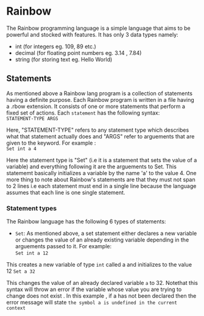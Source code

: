 # Rainbow 
The Rainbow programming language is a simple language that aims
to be powerful and stocked with features. It has only 3 data types
namely:
- int (for integers eg. 109, 89 etc.)
- decimal (for floating point numbers eg. 3.14 , 7.84) 
- string (for storing text eg. Hello World)

## Statements 
As mentioned above a Rainbow lang program is a collection of statements having a definite purpose. Each Rainbow program is written in a file having a .rbow extension. It consists of one or more statements that perform a fixed set of actions.
Each `statement` has the following syntax: \
``
STATEMENT-TYPE ARGS
``

Here, "STATEMENT-TYPE" refers to any statement type which describes what that statement actually does and "ARGS" refer to arguements that are given to the keyword. For example :\
``
Set int a 4
``

Here the statement type is "Set" (i.e it is a statement that sets the value of a variable) and everything following it are the arguements
to Set. This statememt basically initializes a variable by the name 'a' to the value 4. One more thing to note about Rainbow's statements are that they must not span to 2 lines i.e each statement must end in a single line because the language assumes that each line is one single statement.

### Statement types 
The Rainbow language has the following 6 types of statements:
- `Set`: As mentioned above, a set statement either declares a new 
variable or changes the value of an already existing variable depending in the arguements passed to it. For example:\
``
Set int a 12
``

This creates a new variable of type `int` called a and initializes to the value 12 
``
Set a 32
``

This changes the value of an already declared variable `a` to 32. Notethat this syntax will throw an error if the variable whose value you are trying to change does not exist . In this example , if a has not been declared then the error message will state `the symbol a is undefined in the current context`
